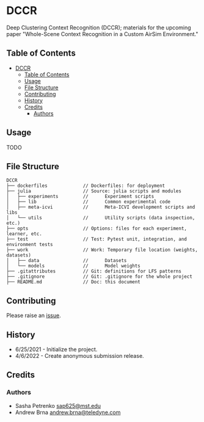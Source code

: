 # DCCR

Deep Clustering Context Recognition (DCCR); materials for the upcoming paper "Whole-Scene Context Recognition in a Custom AirSim Environment."

[issues-url]: https://github.com/AP6YC/DCCR/issues

## Table of Contents

- [DCCR](#dccr)
  - [Table of Contents](#table-of-contents)
  - [Usage](#usage)
  - [File Structure](#file-structure)
  - [Contributing](#contributing)
  - [History](#history)
  - [Credits](#credits)
    - [Authors](#authors)

## Usage

TODO

## File Structure

```
DCCR
├── dockerfiles             // Dockerfiles: for deployment
├── julia                   // Source: julia scripts and modules
│   ├── experiments         //      Experiment scripts
│   ├── lib                 //      Common experimental code
│   ├── meta-icvi           //      Meta-ICVI development scripts and libs
│   └── utils               //      Utility scripts (data inspection, etc.)
├── opts                    // Options: files for each experiment, learner, etc.
├── test                    // Test: Pytest unit, integration, and environment tests
├── work                    // Work: Temporary file location (weights, datasets)
│   ├── data                //      Datasets
│   └── models              //      Model weights
├── .gitattributes          // Git: definitions for LFS patterns
├── .gitignore              // Git: .gitignore for the whole project
├── README.md               // Doc: this document
```

## Contributing

Please raise an [issue][issues-url].

## History

- 6/25/2021 - Initialize the project.
- 4/6/2022 - Create anonymous submission release.

## Credits

### Authors

- Sasha Petrenko <sap625@mst.edu>
- Andrew Brna <andrew.brna@teledyne.com>
